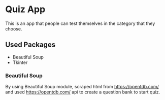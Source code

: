 # Quiz App

This is an app that people can test themselves in the category that they choose.

## Used Packages
- Beautiful Soup
- Tkinter

### Beautiful Soup
By using Beautiful Soup module, scraped html from https://opentdb.com/ and used https://opentdb.com/ api to create a question bank to start quiz.
